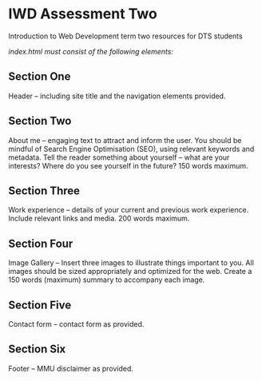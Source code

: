 # IWD Assessment Two
Introduction to Web Development term two resources for DTS students

*index.html must consist of the following elements:*

## Section One
Header – including site title and the navigation elements provided.

## Section Two
About me – engaging text to attract and inform the user. You should be mindful of Search Engine Optimisation (SEO), using relevant keywords and metadata. Tell the reader something about yourself – what are your interests? Where do you see yourself in the future? 150 words maximum.

## Section Three
Work experience – details of your current and previous work experience. Include relevant links and media. 200 words maximum.

## Section Four
Image Gallery – Insert three images to illustrate things important to you. 
All images should be sized appropriately and optimized for the web.
Create a 150 words (maximum) summary to accompany each image.

## Section Five
Contact form – contact form as provided.

## Section Six
Footer – MMU disclaimer as provided.

